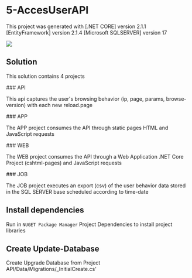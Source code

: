 # 5-AccesUserAPI

This project was generated with [.NET CORE] version 2.1.1 [EntityFramework] version 2.1.4 [Microsoft SQLSERVER] version 17

![](dev-doc/1viewT4.png)

## Solution
<p>This solution contains 4 projects<p>
### API
  <p>This api captures the user's browsing behavior (ip, page, params, browse-version) with each new reload.page<p>
### APP
<p>The APP project consumes the API through static pages HTML and JavaScript requests<p>
### WEB
  <p>The WEB project consumes the API through a Web Application .NET Core Project (cshtml-pages) and JavaScript requests<p>
### JOB
  <p>The JOB project executes an export (csv) of the user behavior data stored in the SQL SERVER base scheduled according to time-date<p>

## Install dependencies

Run in `NUGET Package Manager` Project Dependencies to install project libraries

## Create Update-Database

Create Upgrade Database from Project API/Data/Migrations/_InitialCreate.cs'

